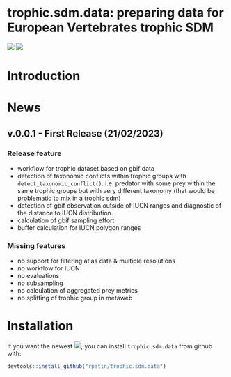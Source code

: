 trophic.sdm.data: preparing data for European Vertebrates trophic SDM
================

<!-- [![](https://www.r-pkg.org/badges/version/segclust2d?color=orange)](https://cran.r-project.org/package=segclust2d) -->
<!-- [![](http://cranlogs.r-pkg.org/badges/grand-total/segclust2d?color=yellow)](https://cran.r-project.org/package=segclust2d) -->

[![](https://img.shields.io/badge/devel%20version-0.0.1-blue.svg)](https://github.com/rpatin/trophic.sdm_data)
[![](https://img.shields.io/github/last-commit/rpatin/trophic.sdm_data.svg)](https://github.com/rpatin/trophic.sdm_data/commits/main)

# Introduction

# News

## v.0.0.1 - First Release (21/02/2023)

### Release feature

- workflow for trophic dataset based on gbif data
- detection of taxonomic conflicts within trophic groups with
  `detect_taxonomic_conflict()`. i.e. predator with some prey within the
  same trophic groups but with very different taxonomy (that would be
  problematic to mix in a trophic sdm)
- detection of gbif observation outside of IUCN ranges and diagnostic of
  the distance to IUCN distribution.
- calculation of gbif sampling effort
- buffer calculation for IUCN polygon ranges

### Missing features

- no support for filtering atlas data & multiple resolutions
- no workflow for IUCN
- no evaluations
- no subsampling
- no calculation of aggregated prey metrics
- no splitting of trophic group in metaweb

# Installation

If you want the newest
[![](https://img.shields.io/badge/devel%20version-0.0.1-blue.svg)](https://github.com/rpatin/trophic.sdm.data),
you can install `trophic.sdm.data` from github with:

``` r
devtools::install_github("rpatin/trophic.sdm.data")
```
